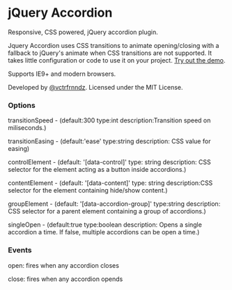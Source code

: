 jQuery Accordion
================

Responsive, CSS powered, jQuery accordion plugin.

Jquery Accordion uses CSS transitions to animate opening/closing with a fallback to jQuery's animate when CSS transitions are not supported. It takes little configuration or code to use it on your project. [Try out the demo](//vctrfrnndz.github.io/jquery-accordion).

Supports IE9+ and modern browsers.

Developed by [@vctrfrnndz](//vctrfrnndz.com). Licensed under the MIT License.

<h3>Options</h3>

transitionSpeed - (default:300	type:int description:Transition speed on miliseconds.)

transitionEasing - (default:'ease'	type:string	description: CSS value for easing)

controlElement - (default: '[data-control]'	type: string description: CSS selector for the element acting as a button inside accordions.)

contentElement - (default: '[data-content]'	type: string description:CSS selector for the element containing hide/show content.)

groupElement - (default: '[data-accordion-group]'	type:string	 description: CSS selector for a parent element containing a group of accordions.)

singleOpen - (default:true	type:boolean	description: Opens a single accordion a time. If false, multiple accordions can be open a time.)

<h3>Events</h3>

open: fires when any accordion closes

close: fires when any accordion opends
